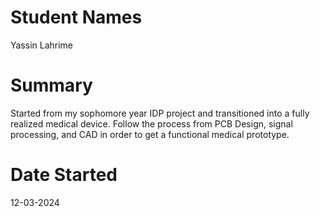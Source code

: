 # Student Names
Yassin Lahrime


# Summary

Started from my sophomore year IDP project and transitioned into a fully realized medical device. Follow the process from PCB Design, signal processing, and CAD in order to get a functional medical prototype.


# Date Started
12-03-2024




